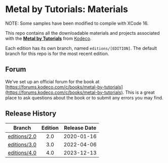 # Metal by Tutorials: Materials

NOTE: Some samples have been modified to compile with XCode 16.


This repo contains all the downloadable materials and projects associated with the **[Metal by Tutorials](https://www.kodeco.com/books/metal-by-tutorials)** from [Kodeco](https://www.kodeco.com).

Each edition has its own branch, named `editions/[EDITION]`. The default branch for this repo is for the most recent edition.

## Forum

We’ve set up an official forum for the book at [https://forums.kodeco.com/c/books/metal-by-tutorials](https://forums.kodeco.com/c/books/metal-by-tutorials). This is a great place to ask questions about the book or to submit any errors you may find.


## Release History

| Branch                                                                           | Edition | Release Date |
| -------------------------------------------------------------------------------- |:-------:|:------------:|
| [editions/2.0](https://github.com/kodecocodes/met-materials/tree/editions/2.0) | 2.0     | 2020-01-16   |
| [editions/3.0](https://github.com/kodecocodes/met-materials/tree/editions/3.0) | 3.0     | 2022-04-06   |
| [editions/4.0](https://github.com/kodecocodes/met-materials/tree/editions/4.0) | 4.0     | 2023-12-13   |
